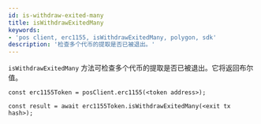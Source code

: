 ```yaml
---
id: is-withdraw-exited-many
title: isWithdrawExitedMany
keywords:
- 'pos client, erc1155, isWithdrawExitedMany, polygon, sdk'
description: '检查多个代币的提取是否已被退出。'
---
```


`isWithdrawExitedMany` 方法可检查多个代币的提取是否已被退出。它将返回布尔值。

```
const erc1155Token = posClient.erc1155(<token address>);

const result = await erc1155Token.isWithdrawExitedMany(<exit tx hash>);

```
